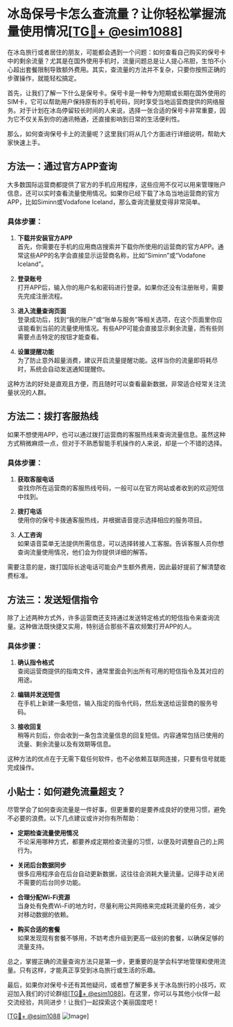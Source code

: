 # 冰岛保号卡怎么查流量？让你轻松掌握流量使用情况[[TG💪+ @esim1088](https://t.me/s/esim1088)]

在冰岛旅行或者居住的朋友，可能都会遇到一个问题：如何查看自己购买的保号卡中的剩余流量？尤其是在国外使用手机时，流量问题总是让人提心吊胆，生怕不小心超出套餐限制导致额外费用。其实，查流量的方法并不复杂，只要你按照正确的步骤操作，就能轻松搞定。

首先，让我们了解一下什么是保号卡。保号卡是一种专为短期或长期在国外使用的SIM卡，它可以帮助用户保持原有的手机号码，同时享受当地运营商提供的网络服务。对于计划在冰岛停留较长时间的人来说，选择一张合适的保号卡非常重要，因为它不仅关系到你的通讯畅通，还直接影响到日常的生活便利性。

那么，如何查询保号卡上的流量呢？这里我们将从几个方面进行详细说明，帮助大家快速上手。

## 方法一：通过官方APP查询

大多数国际运营商都提供了官方的手机应用程序，这些应用不仅可以用来管理账户信息，还可以实时查看流量使用情况。如果你已经下载了冰岛当地运营商的官方APP，比如Siminn或Vodafone Iceland，那么查询流量就变得非常简单。

### 具体步骤：

1. **下载并安装官方APP**  
   首先，你需要在手机的应用商店搜索并下载你所使用的运营商的官方APP。通常这些APP的名字会直接显示运营商名称，比如“Siminn”或“Vodafone Iceland”。

2. **登录账号**  
   打开APP后，输入你的用户名和密码进行登录。如果你还没有注册账号，需要先完成注册流程。

3. **进入流量查询页面**  
   登录成功后，找到“我的账户”或“账单与服务”等相关选项，在这个页面里你应该能看到当前的流量使用情况。有些APP可能会直接显示剩余流量，而有些则需要点击特定的按钮才能查看。

4. **设置提醒功能**  
   为了防止意外超量消费，建议开启流量提醒功能。这样当你的流量即将耗尽时，系统会自动发送通知提醒你。

这种方法的好处是直观且方便，而且随时可以查看最新数据，非常适合经常关注流量状况的人群。

## 方法二：拨打客服热线

如果不想使用APP，也可以通过拨打运营商的客服热线来查询流量信息。虽然这种方式稍微麻烦一点，但对于不熟悉智能手机操作的人来说，却是一个不错的选择。

### 具体步骤：

1. **获取客服电话**  
   查找你所在运营商的客服热线号码，一般可以在官方网站或者收到的欢迎短信中找到。

2. **拨打电话**  
   使用你的保号卡拨通客服热线，并根据语音提示选择相应的服务项目。

3. **人工咨询**  
   如果语音菜单无法提供所需信息，可以选择转接人工客服。告诉客服人员你想查询流量使用情况，他们会为你提供详细的解答。

需要注意的是，拨打国际长途电话可能会产生额外费用，因此最好提前了解清楚收费标准。

## 方法三：发送短信指令

除了上述两种方式外，许多运营商还支持通过发送特定格式的短信指令来查询流量。这种做法既快捷又实用，特别适合那些不喜欢频繁打开APP的人。

### 具体步骤：

1. **确认指令格式**  
   查阅运营商提供的指南文件，通常里面会列出所有可用的短信指令及其对应的用途。

2. **编辑并发送短信**  
   在手机上新建一条短信，输入指定的指令代码，然后发送给运营商的服务号码。

3. **接收回复**  
   稍等片刻后，你会收到一条包含流量信息的回复短信。内容通常包括已使用的流量、剩余流量以及有效期等信息。

这种方法的优点在于无需下载任何软件，也不必依赖互联网连接，只要有信号就能完成操作。

## 小贴士：如何避免流量超支？

尽管学会了如何查询流量是一件好事，但更重要的是要养成良好的使用习惯，避免不必要的浪费。以下几点建议或许对你有所帮助：

- **定期检查流量使用情况**  
  不论采用哪种方式，都要养成定期检查流量的习惯，以便及时调整自己的上网行为。

- **关闭后台数据同步**  
  很多应用程序会在后台自动更新数据，这往往会消耗大量流量。记得手动关闭不需要的后台同步功能。

- **合理分配Wi-Fi资源**  
  当身处有免费Wi-Fi的地方时，尽量利用公共网络来完成耗流量的任务，减少对移动数据的依赖。

- **购买合适的套餐**  
  如果发现现有套餐不够用，不妨考虑升级到更高一级别的套餐，以确保足够的流量支持。

总之，掌握正确的流量查询方法只是第一步，更重要的是学会科学地管理和使用流量。只有这样，才能真正享受到冰岛旅行或生活的乐趣。

最后，如果你对保号卡还有其他疑问，或者想了解更多关于冰岛旅行的小技巧，欢迎加入我们的讨论群组[[TG💪+ @esim1088](https://t.me/s/esim1088)]。在这里，你可以与其他小伙伴一起交流经验，共同进步！让我们一起探索这个美丽国度吧！

[[TG💪+ @esim1088](https://t.me/s/esim1088) ![Image](https://i.postimg.cc/4NQfJmqS/Snipaste-2025-05-13-00-14-12.png)]